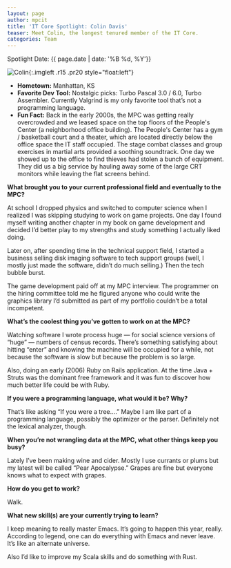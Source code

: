 ```yaml
---
layout: page
author: mpcit
title: 'IT Core Spotlight: Colin Davis'
teaser: Meet Colin, the longest tenured member of the IT Core.
categories: Team
---
```


Spotlight Date: {{ page.date | date: '%B %d, %Y'}}

![Colin]({{site.urlimg}}/colin.jpg){:.imgleft .r15 .pr20 style="float:left"}

* **Hometown:** Manhattan, KS
* **Favorite Dev Tool:** Nostalgic picks: Turbo Pascal 3.0 / 6.0, Turbo Assembler. Currently Valgrind is my only favorite tool that’s not a programming language.
* **Fun Fact:** Back in the early 2000s, the MPC was getting really overcrowded and we leased space on the top floors of the People's Center (a neighborhood office building). The People's Center has a gym / basketball court and a theater, which are located directly below the office space the IT staff occupied. The stage combat classes and group exercises in martial arts provided a soothing soundtrack. One day we showed up to the office to find thieves had stolen a bunch of equipment. They did us a big service by hauling away some of the large CRT monitors while leaving the flat screens behind.

**What brought you to your current professional field and eventually to the MPC?**

At school I dropped physics and switched to computer science when I realized I was skipping studying to work on game projects. One day I found myself writing another chapter in my book on game development and decided I’d better play to my strengths and study something I actually liked doing.

Later on, after spending time in the technical support field, I started a business selling disk imaging software to tech support groups (well, I mostly just made the software, didn’t do much selling.) Then the tech bubble burst.

The game development paid off at my MPC interview. The programmer on the hiring committee told me he figured anyone who could write the graphics library I’d submitted as part of my portfolio couldn’t be a total incompetent.

**What’s the coolest thing you’ve gotten to work on at the MPC?**

Watching software I wrote process huge — for social science versions of “huge” — numbers of census records. There’s something satisfying about hitting “enter” and knowing the machine will be occupied for a while, not because the software is slow but because the problem is so large.

Also, doing an early (2006) Ruby on Rails application. At the time Java + Struts was the dominant free framework and it was fun to discover how much better life could be with Ruby.

**If you were a programming language, what would it be? Why?**

That’s like asking “If you were a tree….”  Maybe I am like part of a programming language, possibly the optimizer or the parser. Definitely not the lexical analyzer, though.

**When you’re not wrangling data at the MPC, what other things keep you busy?**

Lately I’ve been making wine and cider. Mostly I use currants or plums but my latest will be called “Pear Apocalypse.” Grapes are fine but everyone knows what to expect with grapes.

**How do you get to work?**

Walk.

**What new skill(s) are your currently trying to learn?**

I keep meaning to really master Emacs. It’s going to happen this year, really.  According to legend, one can do everything with Emacs and never leave. It’s like an alternate universe.

Also I’d like to improve my Scala skills and do something with Rust.
